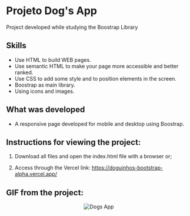 # Projeto Dog's App
Project developed while studying the Boostrap Library

## Skills

- Use HTML to build WEB pages.
- Use semantic HTML to make your page more accessible and better ranked.
- Use CSS to add some style and to position elements in the screen. 
- Boostrap as main library.
- Using icons and images.


## What was developed

- A responsive page developed for mobile and desktop using Boostrap.

## Instructions for viewing the project:

1. Download all files and open the index.html file with a browser or;

2. Access through the Vercel link: https://doguinhos-bootstrap-alpha.vercel.app/

## GIF from the project:
<p align="center">
  <img  src="https://user-images.githubusercontent.com/47367373/185237689-cbcc4054-75a2-4020-bcf8-5cd705322d3e.gif" alt="Dogs App"/>
</p>
